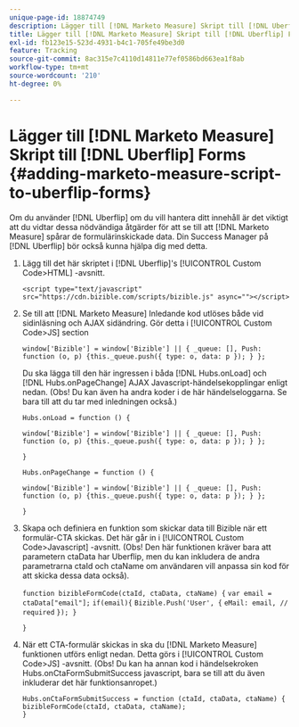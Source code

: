 ```yaml
---
unique-page-id: 18874749
description: Lägger till [!DNL Marketo Measure] Skript till [!DNL Uberflip] FORMS - [!DNL Marketo Measure] - Produktdokumentation
title: Lägger till [!DNL Marketo Measure] Skript till [!DNL Uberflip] Forms
exl-id: fb123e15-523d-4931-b4c1-705fe49be3d0
feature: Tracking
source-git-commit: 8ac315e7c4110d14811e77ef0586bd663ea1f8ab
workflow-type: tm+mt
source-wordcount: '210'
ht-degree: 0%

---
```


# Lägger till [!DNL Marketo Measure] Skript till [!DNL Uberflip] Forms {#adding-marketo-measure-script-to-uberflip-forms}

Om du använder [!DNL Uberflip] om du vill hantera ditt innehåll är det viktigt att du vidtar dessa nödvändiga åtgärder för att se till att [!DNL Marketo Measure] spårar de formulärinskickade data. Din Success Manager på [!DNL Uberflip] bör också kunna hjälpa dig med detta.

1. Lägg till det här skriptet i [!DNL Uberflip]&#39;s [!UICONTROL Custom Code>HTML] -avsnitt.

   `<script type="text/javascript" src="https://cdn.bizible.com/scripts/bizible.js" async=""></script>`

1. Se till att [!DNL Marketo Measure] Inledande kod utlöses både vid sidinläsning och AJAX sidändring. Gör detta i [!UICONTROL Custom Code>JS] section

   `window['Bizible'] = window['Bizible'] || { _queue: [], Push: function (o, p) {this._queue.push({ type: o, data: p }); } };`

   Du ska lägga till den här ingressen i båda [!DNL Hubs.onLoad] och [!DNL Hubs.onPageChange] AJAX Javascript-händelsekopplingar enligt nedan. (Obs! Du kan även ha andra koder i de här händelseloggarna. Se bara till att du tar med inledningen också.)

   `Hubs.onLoad = function () {`

   `window['Bizible'] = window['Bizible'] || { _queue: [], Push: function (o, p) {this._queue.push({ type: o, data: p }); } };`

   `}`

   `Hubs.onPageChange = function () {`

   `window['Bizible'] = window['Bizible'] || { _queue: [], Push: function (o, p) {this._queue.push({ type: o, data: p }); } };`

   `}`

1. Skapa och definiera en funktion som skickar data till Bizible när ett formulär-CTA skickas. Det här går in i [!UICONTROL Custom Code>Javascript] -avsnitt. (Obs! Den här funktionen kräver bara att parametern ctaData har Uberflip, men du kan inkludera de andra parametrarna ctaId och ctaName om användaren vill anpassa sin kod för att skicka dessa data också).

   `function bizibleFormCode(ctaId, ctaData, ctaName) {`
   `var email = ctaData["email"];`
   `if(email){`
   `Bizible.Push('User', {`
   `eMail: email, // required`
   `}); }`

   `}`

1. När ett CTA-formulär skickas in ska du [!DNL Marketo Measure] funktionen utförs enligt nedan. Detta görs i [!UICONTROL Custom Code>JS] -avsnitt. (Obs! Du kan ha annan kod i händelsekroken Hubs.onCtaFormSubmitSuccess javascript, bara se till att du även inkluderar det här funktionsanropet.)

   `Hubs.onCtaFormSubmitSuccess = function (ctaId, ctaData, ctaName) {`
   `bizibleFormCode(ctaId, ctaData, ctaName);`\
   `}`
